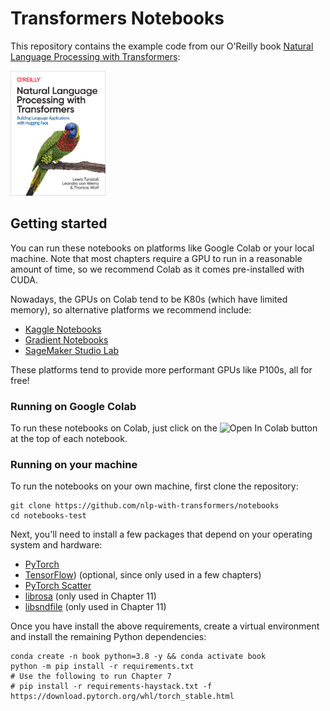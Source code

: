# Transformers Notebooks

This repository contains the example code from our O'Reilly book [Natural Language Processing with Transformers](https://learning.oreilly.com/library/view/natural-language-processing/9781098103231/):

<img alt="book-cover" height=200 src="images/book_cover.jpg" id="book-cover"/>

## Getting started

You can run these notebooks on platforms like Google Colab or your local machine. Note that most chapters require a GPU to run in a reasonable amount of time, so we recommend Colab as it comes pre-installed with CUDA.

Nowadays, the GPUs on Colab tend to be K80s (which have limited memory), so alternative platforms we recommend include:

* [Kaggle Notebooks](https://www.kaggle.com/docs/notebooks)
* [Gradient Notebooks](https://gradient.run/notebooks)
* [SageMaker Studio Lab](https://studiolab.sagemaker.aws/)

These platforms tend to provide more performant GPUs like P100s, all for free!

### Running on Google Colab

To run these notebooks on Colab, just click on the <img src="https://colab.research.google.com/assets/colab-badge.svg" alt="Open In Colab"/> button at the top of each notebook.

### Running on your machine

To run the notebooks on your own machine, first clone the repository:

```
git clone https://github.com/nlp-with-transformers/notebooks
cd notebooks-test
```

Next, you'll need to install a few packages that depend on your operating system and hardware:

* [PyTorch](https://pytorch.org/get-started/locally/)
* [TensorFlow](https://www.tensorflow.org/install/)) (optional, since only used in a few chapters)
* [PyTorch Scatter](https://github.com/rusty1s/pytorch_scatter)
* [librosa](https://librosa.org/) (only used in Chapter 11)
* [libsndfile](http://www.mega-nerd.com/libsndfile/) (only used in Chapter 11)

Once you have install the above requirements, create a virtual environment and install the remaining Python dependencies:

```
conda create -n book python=3.8 -y && conda activate book
python -m pip install -r requirements.txt
# Use the following to run Chapter 7
# pip install -r requirements-haystack.txt -f https://download.pytorch.org/whl/torch_stable.html
```
